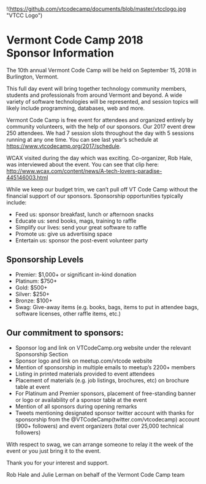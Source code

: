 !(https://github.com/vtcodecamp/documents/blob/master/vtcclogo.jpg "VTCC Logo")

# Vermont Code Camp 2018<br/>Sponsor Information  
The 10th annual Vermont Code Camp will be held on September 15, 2018 in Burlington, Vermont.  

This full day event will bring together technology community members, students and professionals from around Vermont and beyond. A wide variety of software technologies will be represented, and session topics will likely include programming, databases, web and more.


Vermont Code Camp is free event for attendees and organized entirely by community volunteers, with the help of our sponsors.
Our 2017 event drew 250 attendees. We had 7 session slots throughout the day with 5 sessions running at any one time. You can see last year’s schedule at https://www.vtcodecamp.org/2017/schedule.  

WCAX visited during the day which was exciting. Co-organizer, Rob Hale, was interviewed about the event. You can see that clip here: http://www.wcax.com/content/news/A-tech-lovers-paradise-445146003.html 

While we keep our budget trim, we can’t pull off VT Code Camp without the financial support of our sponsors.
Sponsorship opportunities typically include:
* Feed us: sponsor breakfast, lunch or afternoon snacks
* Educate us: send books, mags, training to raffle
* Simplify our lives: send your great software to raffle
* Promote us: give us advertising space
* Entertain us: sponsor the post-event volunteer party
 
## Sponsorship Levels
* Premier: $1,000+ or significant in-kind donation
* Platinum: $750+
* Gold: $500+
* Silver: $250+
* Bronze: $100+
* Swag: Give-away items (e.g. books, bags, items to put in attendee bags, software licenses, other raffle items, etc.)  

## Our commitment to sponsors:
* Sponsor log and link on VTCodeCamp.org website under the relevant Sponsorship Section 
* Sponsor logo and link on meetup.com/vtcode website 
* Mention of sponsorship in multiple emails to meetup’s 2200+ members 
* Listing in printed materials provided to event attendees 
* Placement of materials (e.g. job listings, brochures, etc) on brochure table at event  
* For Platinum and Premier sponsors, placement of free-standing banner or logo or availability of a sponsor table at the event 
* Mention of all sponsors during opening remarks 
* Tweets mentioning designated sponsor twitter account with thanks for sponsorship from the @VTCodeCamp(twitter.com/vtcodecamp) account (900+ followers) and event organizers (total over 25,000 technical followers)  

With respect to swag, we can arrange someone to relay it the week of the event or you just bring it to the event.

Thank you for your interest and support.

 Rob Hale and Julie Lerman on behalf of the Vermont Code Camp team
